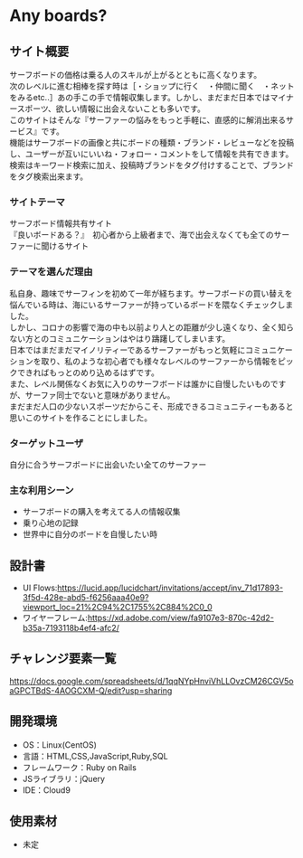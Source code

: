 # Any boards?

## サイト概要
サーフボードの価格は乗る人のスキルが上がるとともに高くなります。  
次のレベルに進む相棒を探す時は［・ショップに行く　・仲間に聞く　・ネットをみるetc..］あの手この手で情報収集します。しかし、まだまだ日本ではマイナースポーツ、欲しい情報に出会えないことも多いです。  
このサイトはそんな『サーファーの悩みをもっと手軽に、直感的に解消出来るサービス』です。  
機能はサーフボードの画像と共にボードの種類・ブランド・レビューなどを投稿し、ユーザーが互いにいいね・フォロー・コメントをして情報を共有できます。  
検索はキーワード検索に加え、投稿時ブランドをタグ付けすることで、ブランドをタグ検索出来ます。

### サイトテーマ
サーフボード情報共有サイト  
『良いボードある？』　初心者から上級者まで、海で出会えなくても全てのサーファーに聞けるサイト

### テーマを選んだ理由
私自身、趣味でサーフィンを初めて一年が経ちます。サーフボードの買い替えを悩んでいる時は、海にいるサーファーが持っているボードを隈なくチェックしました。  
しかし、コロナの影響で海の中も以前より人との距離が少し遠くなり、全く知らない方とのコミュニケーションはやはり躊躇してしまいます。  
日本ではまだまだマイノリティーであるサーファーがもっと気軽にコミュニケーションを取り、私のような初心者でも様々なレベルのサーファーから情報をピックできればもっとのめり込めるはずです。  
また、レベル関係なくお気に入りのサーフボードは誰かに自慢したいものですが、サーファ同士でないと意味がありません。  
まだまだ人口の少ないスポーツだからこそ、形成できるコミュニティーもあると思いこのサイトを作ることにしました。

### ターゲットユーザ
自分に合うサーフボードに出会いたい全てのサーファー

### 主な利用シーン
- サーフボードの購入を考えてる人の情報収集　
- 乗り心地の記録　
- 世界中に自分のボードを自慢したい時

## 設計書
- UI Flows:https://lucid.app/lucidchart/invitations/accept/inv_71d17893-3f5d-428e-abd5-f6256aaa40e9?viewport_loc=21%2C94%2C1755%2C884%2C0_0
- ワイヤーフレーム:https://xd.adobe.com/view/fa9107e3-870c-42d2-b35a-7193118b4ef4-afc2/

## チャレンジ要素一覧
https://docs.google.com/spreadsheets/d/1qqNYpHnviVhLLOvzCM26CGV5oaGPCTBdS-4AOGCXM-Q/edit?usp=sharing

## 開発環境
- OS：Linux(CentOS)
- 言語：HTML,CSS,JavaScript,Ruby,SQL
- フレームワーク：Ruby on Rails
- JSライブラリ：jQuery
- IDE：Cloud9

## 使用素材
- 未定
